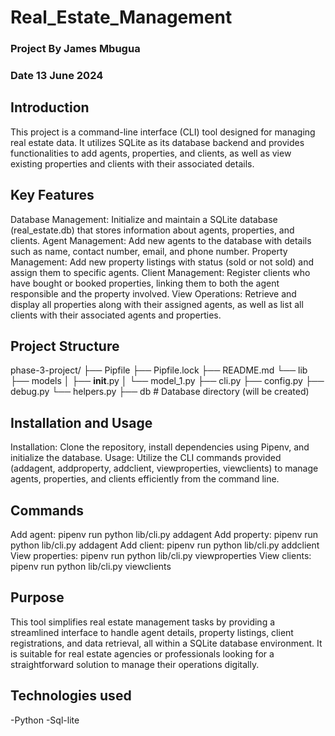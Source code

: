 # Real_Estate_Management
### Project By James Mbugua
### Date 13 June 2024

## Introduction
This project is a command-line interface (CLI) tool designed for managing real estate data. It utilizes SQLite as its database backend and provides functionalities to add agents, properties, and clients, as well as view existing properties and clients with their associated details.
## Key Features
Database Management: Initialize and maintain a SQLite database (real_estate.db) that stores information about agents, properties, and clients.
Agent Management: Add new agents to the database with details such as name, contact number, email, and phone number.
Property Management: Add new property listings with status (sold or not sold) and assign them to specific agents.
Client Management: Register clients who have bought or booked properties, linking them to both the agent responsible and the property involved.
View Operations: Retrieve and display all properties along with their assigned agents, as well as list all clients with their associated agents and properties.
## Project Structure
phase-3-project/ 
├── Pipfile 
├── Pipfile.lock 
├── README.md 
└── lib 
├── models │ 
├── __init__.py │ 
└── model_1.py 
├── cli.py 
├── config.py 
├── debug.py 
└── helpers.py 
├── db # Database directory (will be created)

## Installation and Usage
Installation: Clone the repository, install dependencies using Pipenv, and initialize the database.
Usage: Utilize the CLI commands provided (addagent, addproperty, addclient, viewproperties, viewclients) to manage agents, properties, and clients efficiently from the command line.

## Commands
Add agent: pipenv run python lib/cli.py addagent
Add property: pipenv run python lib/cli.py addagent
Add client: pipenv run python lib/cli.py addclient
View properties: pipenv run python lib/cli.py viewproperties
View clients: pipenv run python lib/cli.py viewclients

## Purpose
This tool simplifies real estate management tasks by providing a streamlined interface to handle agent details, property listings, client registrations, and data retrieval, all within a SQLite database environment. It is suitable for real estate agencies or professionals looking for a straightforward solution to manage their operations digitally.

## Technologies used
-Python
-Sql-lite
